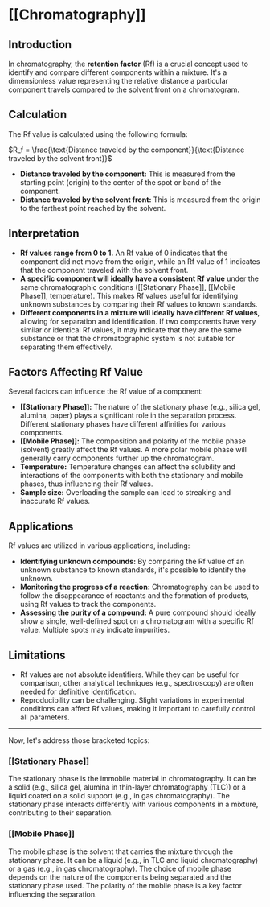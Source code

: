 # [[Chromatography]]
## Introduction

In chromatography, the **retention factor** (Rf) is a crucial concept used to identify and compare different components within a mixture. It's a dimensionless value representing the relative distance a particular component travels compared to the solvent front on a chromatogram.

## Calculation

The Rf value is calculated using the following formula:

$R_f = \frac{\text{Distance traveled by the component}}{\text{Distance traveled by the solvent front}}$

* **Distance traveled by the component:**  This is measured from the starting point (origin) to the center of the spot or band of the component.
* **Distance traveled by the solvent front:** This is measured from the origin to the farthest point reached by the solvent.

## Interpretation

* **Rf values range from 0 to 1.**  An Rf value of 0 indicates that the component did not move from the origin, while an Rf value of 1 indicates that the component traveled with the solvent front.
* **A specific component will ideally have a consistent Rf value** under the same chromatographic conditions ([[Stationary Phase]], [[Mobile Phase]], temperature).  This makes Rf values useful for identifying unknown substances by comparing their Rf values to known standards.
* **Different components in a mixture will ideally have different Rf values**, allowing for separation and identification.  If two components have very similar or identical Rf values, it may indicate that they are the same substance or that the chromatographic system is not suitable for separating them effectively.


## Factors Affecting Rf Value

Several factors can influence the Rf value of a component:

* **[[Stationary Phase]]:** The nature of the stationary phase (e.g., silica gel, alumina, paper) plays a significant role in the separation process.  Different stationary phases have different affinities for various components.
* **[[Mobile Phase]]:** The composition and polarity of the mobile phase (solvent) greatly affect the Rf values. A more polar mobile phase will generally carry components further up the chromatogram.
* **Temperature:**  Temperature changes can affect the solubility and interactions of the components with both the stationary and mobile phases, thus influencing their Rf values.
* **Sample size:** Overloading the sample can lead to streaking and inaccurate Rf values.


## Applications

Rf values are utilized in various applications, including:

* **Identifying unknown compounds:** By comparing the Rf value of an unknown substance to known standards, it's possible to identify the unknown.
* **Monitoring the progress of a reaction:** Chromatography can be used to follow the disappearance of reactants and the formation of products, using Rf values to track the components.
* **Assessing the purity of a compound:**  A pure compound should ideally show a single, well-defined spot on a chromatogram with a specific Rf value. Multiple spots may indicate impurities.


## Limitations

* Rf values are not absolute identifiers.  While they can be useful for comparison, other analytical techniques (e.g., spectroscopy) are often needed for definitive identification.
* Reproducibility can be challenging.  Slight variations in experimental conditions can affect Rf values, making it important to carefully control all parameters.

---


Now, let's address those bracketed topics:


### [[Stationary Phase]]

The stationary phase is the immobile material in chromatography. It can be a solid (e.g., silica gel, alumina in thin-layer chromatography (TLC)) or a liquid coated on a solid support (e.g., in gas chromatography).  The stationary phase interacts differently with various components in a mixture, contributing to their separation.


### [[Mobile Phase]]

The mobile phase is the solvent that carries the mixture through the stationary phase. It can be a liquid (e.g., in TLC and liquid chromatography) or a gas (e.g., in gas chromatography). The choice of mobile phase depends on the nature of the components being separated and the stationary phase used.  The polarity of the mobile phase is a key factor influencing the separation.
